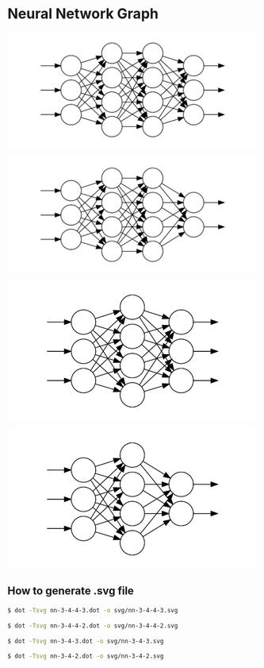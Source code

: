 # Neural Network Graph

![nn-3-4-4-3.svg](./svg/nn-3-4-4-3.svg)

![nn-3-4-4-2.svg](./svg/nn-3-4-4-2.svg)

![nn-3-4-3.svg](./svg/nn-3-4-3.svg)

![nn-3-4-2.svg](./svg/nn-3-4-2.svg)



## How to generate .svg file

```bash
$ dot -Tsvg nn-3-4-4-3.dot -o svg/nn-3-4-4-3.svg
```

```bash
$ dot -Tsvg nn-3-4-4-2.dot -o svg/nn-3-4-4-2.svg
```


```bash
$ dot -Tsvg nn-3-4-3.dot -o svg/nn-3-4-3.svg
```


```bash
$ dot -Tsvg nn-3-4-2.dot -o svg/nn-3-4-2.svg
```
